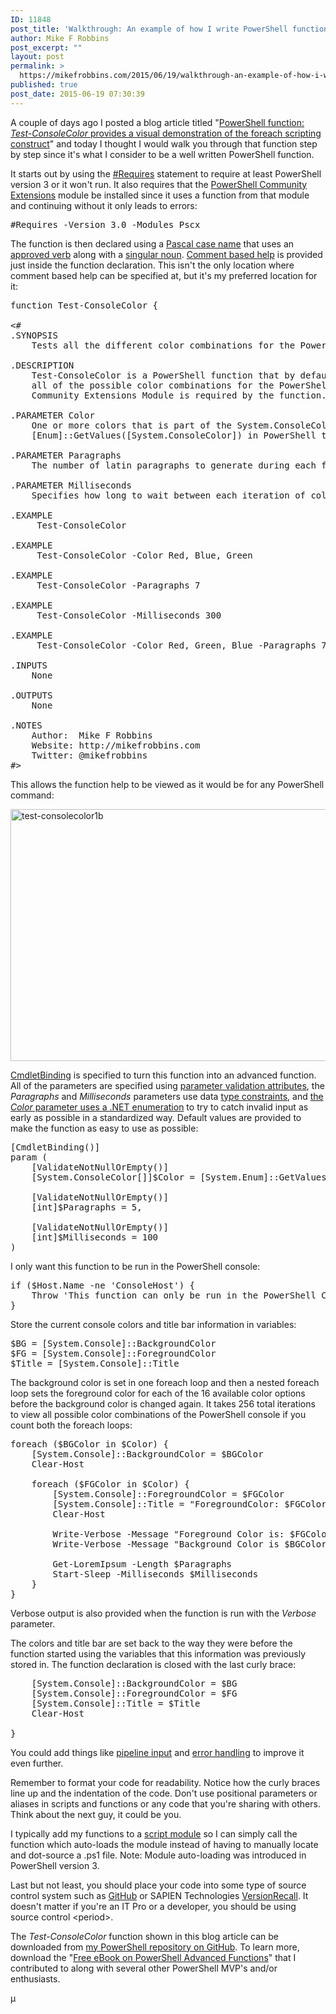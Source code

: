 ```yaml
---
ID: 11848
post_title: 'Walkthrough: An example of how I write PowerShell functions'
author: Mike F Robbins
post_excerpt: ""
layout: post
permalink: >
  https://mikefrobbins.com/2015/06/19/walkthrough-an-example-of-how-i-write-powershell-functions/
published: true
post_date: 2015-06-19 07:30:39
---
```

A couple of days ago I posted a blog article titled "<a href="http://mikefrobbins.com/2015/06/17/powershell-function-test-consolecolor-provides-a-visual-demonstration-of-the-foreach-scripting-construct/" target="_blank">PowerShell function: <em>Test-ConsoleColor</em> provides a visual demonstration of the foreach scripting construct</a>" and today I thought I would walk you through that function step by step since it's what I consider to be a well written PowerShell function.

It starts out by using the <a href="https://technet.microsoft.com/en-us/library/hh847765.aspx" target="_blank">#Requires</a> statement to require at least PowerShell version 3 or it won't run. It also requires that the <a href="https://pscx.codeplex.com/" target="_blank">PowerShell Community Extensions</a> module be installed since it uses a function from that module and continuing without it only leads to errors:
<pre class="lang:ps decode:true">#Requires -Version 3.0 -Modules Pscx</pre>
The function is then declared using a <a href="https://msdn.microsoft.com/en-us/library/dd878270(v=vs.85).aspx#SD02" target="_blank">Pascal case name</a> that uses an <a href="https://msdn.microsoft.com/en-us/library/ms714428(v=vs.85).aspx" target="_blank">approved verb</a> along with a <a href="https://msdn.microsoft.com/en-us/library/dd878270(v=vs.85).aspx#SD01" target="_blank">singular noun</a>. <a href="https://technet.microsoft.com/en-us/library/hh847834.aspx" target="_blank">Comment based help</a> is provided just inside the function declaration. This isn't the only location where comment based help can be specified at, but it's my preferred location for it:
<pre class="lang:ps decode:true ">function Test-ConsoleColor {

&lt;#
.SYNOPSIS
    Tests all the different color combinations for the PowerShell console.
 
.DESCRIPTION
    Test-ConsoleColor is a PowerShell function that by default iterates through
    all of the possible color combinations for the PowerShell console. The PowerShell
    Community Extensions Module is required by the function. 
 
.PARAMETER Color
    One or more colors that is part of the System.ConsoleColor enumeration. Run
    [Enum]::GetValues([System.ConsoleColor]) in PowerShell to see the possible values.
 
.PARAMETER Paragraphs
    The number of latin paragraphs to generate during each foreground color test.
 
.PARAMETER Milliseconds
    Specifies how long to wait between each iteration of color changes in milliseconds.
 
.EXAMPLE
     Test-ConsoleColor
 
.EXAMPLE
     Test-ConsoleColor -Color Red, Blue, Green
 
.EXAMPLE
     Test-ConsoleColor -Paragraphs 7

.EXAMPLE
     Test-ConsoleColor -Milliseconds 300

.EXAMPLE
     Test-ConsoleColor -Color Red, Green, Blue -Paragraphs 7 -Milliseconds 300
 
.INPUTS
    None
 
.OUTPUTS
    None
 
.NOTES
    Author:  Mike F Robbins
    Website: http://mikefrobbins.com
    Twitter: @mikefrobbins
#&gt;</pre>
This allows the function help to be viewed as it would be for any PowerShell command:

<a href="http://mikefrobbins.com/wp-content/uploads/2015/06/test-consolecolor1b.jpg"><img class="alignnone size-full wp-image-11840" src="http://mikefrobbins.com/wp-content/uploads/2015/06/test-consolecolor1b.jpg" alt="test-consolecolor1b" width="877" height="403" /></a>

<a href="https://technet.microsoft.com/en-us/library/hh847872.aspx" target="_blank">CmdletBinding</a> is specified to turn this function into an advanced function. All of the parameters are specified using <a href="https://technet.microsoft.com/en-us/library/hh847743.aspx" target="_blank">parameter validation attributes</a>, the <em>Paragraphs</em> and <em>Milliseconds</em> parameters use data <a href="https://technet.microsoft.com/en-us/magazine/ff642464.aspx" target="_blank">type constraints</a>, and <a href="http://mikefrobbins.com/2015/06/15/using-a-net-enumeration-for-powershell-parameter-validation/" target="_blank">the <em>Color</em> parameter uses a .NET enumeration</a> to try to catch invalid input as early as possible in a standardized way. Default values are provided to make the function as easy to use as possible:
<pre class="lang:ps decode:true">[CmdletBinding()]
param (
    [ValidateNotNullOrEmpty()]
    [System.ConsoleColor[]]$Color = [System.Enum]::GetValues([System.ConsoleColor]),
        
    [ValidateNotNullOrEmpty()]
    [int]$Paragraphs = 5,
        
    [ValidateNotNullOrEmpty()]
    [int]$Milliseconds = 100
)</pre>
I only want this function to be run in the PowerShell console:
<pre class="lang:ps decode:true ">if ($Host.Name -ne 'ConsoleHost') {
    Throw 'This function can only be run in the PowerShell Console.'
}</pre>
Store the current console colors and title bar information in variables:
<pre class="lang:ps decode:true ">$BG = [System.Console]::BackgroundColor
$FG = [System.Console]::ForegroundColor
$Title = [System.Console]::Title
</pre>
The background color is set in one foreach loop and then a nested foreach loop sets the foreground color for each of the 16 available color options before the background color is changed again. It takes 256 total iterations to view all possible color combinations of the PowerShell console if you count both the foreach loops:
<pre class="lang:ps decode:true ">foreach ($BGColor in $Color) {        
    [System.Console]::BackgroundColor = $BGColor
    Clear-Host
        
    foreach ($FGColor in $Color) {
        [System.Console]::ForegroundColor = $FGColor
        [System.Console]::Title = "ForegroundColor: $FGColor / BackgroundColor: $BGColor"
        Clear-Host

        Write-Verbose -Message "Foreground Color is: $FGColor"
        Write-Verbose -Message "Background Color is $BGColor"

        Get-LoremIpsum -Length $Paragraphs
        Start-Sleep -Milliseconds $Milliseconds
    }
}</pre>
Verbose output is also provided when the function is run with the <em>Verbose</em> parameter.

The colors and title bar are set back to the way they were before the function started using the variables that this information was previously stored in. The function declaration is closed with the last curly brace:
<pre class="lang:ps decode:true">    [System.Console]::BackgroundColor = $BG
    [System.Console]::ForegroundColor = $FG
    [System.Console]::Title = $Title
    Clear-Host

}</pre>
You could add things like <a href="https://technet.microsoft.com/en-us/library/hh847743.aspx" target="_blank">pipeline input</a> and <a href="https://technet.microsoft.com/en-us/library/hh847793.aspx" target="_blank">error handling</a> to improve it even further.

Remember to format your code for readability. Notice how the curly braces line up and the indentation of the code. Don't use positional parameters or aliases in scripts and functions or any code that you're sharing with others. Think about the next guy, it could be you.

I typically add my functions to a <a href="https://curah.microsoft.com/66835/writing-a-windows-powershell-module" target="_blank">script module</a> so I can simply call the function which auto-loads the module instead of having to manually locate and dot-source a .ps1 file. Note: Module auto-loading was introduced in PowerShell version 3.

Last but not least, you should place your code into some type of source control system such as <a href="https://github.com/" target="_blank">GitHub</a> or SAPIEN Technologies <a href="https://www.sapien.com/software/versionrecall" target="_blank">VersionRecall</a>. It doesn't matter if you're an IT Pro or a developer, you should be using source control &lt;period&gt;.

The <em>Test-ConsoleColor</em> function shown in this blog article can be downloaded from <a href="https://github.com/mikefrobbins/PowerShell" target="_blank">my PowerShell repository on GitHub</a>. To learn more, download the "<a href="http://mikefrobbins.com/2015/04/17/free-ebook-on-powershell-advanced-functions/" target="_blank">Free eBook on PowerShell Advanced Functions</a>" that I contributed to along with several other PowerShell MVP's and/or enthusiasts.

µ